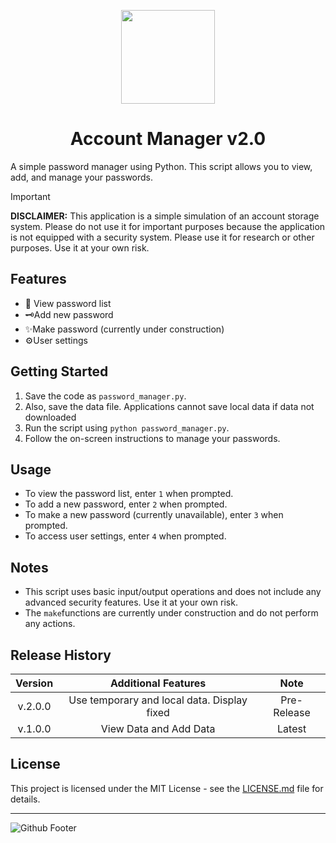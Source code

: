 <p align="center">
<img src="https://github.com/shabir-mp/Account-Manager/assets/133546000/af778942-9d02-4199-be1f-895e9cd72ae2" width="150" />
<h1 align="center">Account Manager v2.0</h1>
</p>

A simple password manager using Python. This script allows you to view, add, and manage your passwords.

> [!IMPORTANT]
> **DISCLAIMER:** This application is a simple simulation of an account storage system. Please do not use it for important purposes because the application is not equipped with a security system. Please use it for research or other purposes. Use it at your own risk.

## Features

* 🔎 View password list 
* 🗝️Add new password
* ✨Make password (currently under construction)
* ⚙️User settings

## Getting Started

1. Save the code as `password_manager.py`.
2. Also, save the data file. Applications cannot save local data if data not downloaded
3. Run the script using `python password_manager.py`.
4. Follow the on-screen instructions to manage your passwords.

## Usage

* To view the password list, enter `1` when prompted.
* To add a new password, enter `2` when prompted.
* To make a new password (currently unavailable), enter `3` when prompted.
* To access user settings, enter `4` when prompted.

## Notes

* This script uses basic input/output operations and does not include any advanced security features. Use it at your own risk.
* The `make`functions are currently under construction and do not perform any actions.

## Release History
| Version | Additional Features | Note |
| :------: | :------: | :------: |
| v.2.0.0 | Use temporary and local data. Display fixed | Pre-Release |
| v.1.0.0 | View Data and Add Data | Latest |

## License

This project is licensed under the MIT License - see the [LICENSE.md](LICENSE.md) file for details.

-----------------------------------------------------------------------------------------
![Github Footer](https://github.com/shabir-mp/Kereta-Api-Indonesia-Booking-System/assets/133546000/c1833fe4-f470-494f-99e7-d583421625be)

